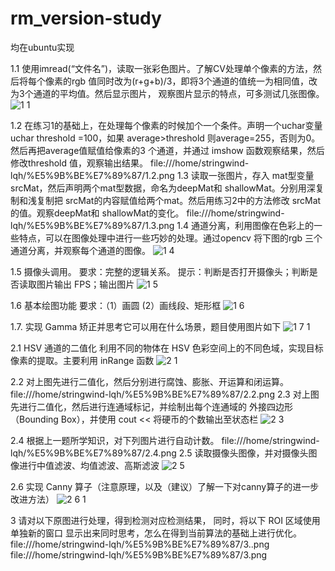 # rm_version-study

均在ubuntu实现

1.1 使用imread(“文件名”)，读取一张彩色图片。了解CV处理单个像素的方法，然后将每个像素的rgb
值同时改为(r+g+b)/3，即将3个通道的值统一为相同值，改为3个通道的平均值。然后显示图片，
观察图片显示的特点，可多测试几张图像。
![1 1](https://user-images.githubusercontent.com/88667447/159251829-2b2f9867-7b6a-4a8a-b480-4632569b4266.png)

1.2 在练习1的基础上，在处理每个像素的时候加个一个条件。声明一个uchar变量uchar threshold
=100，如果 average>threshold 则average=255，否则为0。然后再把average值赋值给像素的3
个通道，并通过 imshow 函数观察结果，然后修改threshold 值，观察输出结果。
 file:///home/stringwind-lqh/%E5%9B%BE%E7%89%87/1.2.png
1.3 读取一张图片，存入 mat型变量 srcMat，然后声明两个mat型数据，命名为deepMat和
shallowMat。分别用深复制和浅复制把 srcMat的内容赋值给两个mat。然后用练习2中的方法修改
srcMat的值。观察deepMat和 shallowMat的变化。
 file:///home/stringwind-lqh/%E5%9B%BE%E7%89%87/1.3.png
1.4 通道分离，利用图像在色彩上的一些特点，可以在图像处理中进行一些巧妙的处理。通过opencv
将下图的rgb 三个通道分离，并观察每个通道的图像。
![1 4](https://user-images.githubusercontent.com/88667447/159251705-639ba3c0-2b28-4be3-86b2-3f84b78f5996.png)

1.5 摄像头调用。
要求：完整的逻辑关系。
提示：判断是否打开摄像头；判断是否读取图片输出 FPS；输出图片
![1 5](https://user-images.githubusercontent.com/88667447/159251726-c76c7aa8-ebed-4405-8ef3-ab8e10d8361a.png)

1.6 基本绘图功能
要求：（1）画圆 (2）画线段、矩形框
![1 6](https://user-images.githubusercontent.com/88667447/159251767-bc6cc585-2c97-45e4-95d5-c70f8dbea254.png)

1.7. 实现 Gamma 矫正并思考它可以用在什么场景，题目使用图片如下
![1 7 1](https://user-images.githubusercontent.com/88667447/159251784-9e3cd78e-3dcc-46aa-8cd8-9de31d4c9a79.png)

2.1 HSV 通道的二值化
利用不同的物体在 HSV 色彩空间上的不同色域，实现目标像素的提取。主要利用 inRange 函数
![2 1](https://user-images.githubusercontent.com/88667447/159251877-c5e670cb-afbd-48be-973a-b719eac93966.png)

2.2 对上图先进行二值化，然后分别进行腐蚀、膨胀、开运算和闭运算。
 file:///home/stringwind-lqh/%E5%9B%BE%E7%89%87/2.2.png
2.3 对上图先进行二值化，然后进行连通域标记，并绘制出每个连通域的 外接四边形（Bounding
Box），并使用 cout << 将硬币的个数输出至状态栏
![2 3](https://user-images.githubusercontent.com/88667447/159251918-a3c708ca-ea24-47b1-ae33-4b68e74a59d0.png)

2.4 根据上一题所学知识，对下列图片进行自动计数。
 file:///home/stringwind-lqh/%E5%9B%BE%E7%89%87/2.4.png
2.5 读取摄像头图像，并对摄像头图像进行中值滤波、均值滤波、高斯滤波
![2 5](https://user-images.githubusercontent.com/88667447/159252011-5cdf0b3f-4814-433f-98b5-05c788476ab5.png)

2.6 实现 Canny 算子（注意原理，以及（建议）了解一下对canny算子的进一步改进方法）
![2 6 1](https://user-images.githubusercontent.com/88667447/159252030-a563aac9-cbb6-49f0-95ad-c069865454eb.png)

3 请对以下原图进行处理，得到检测对应检测结果， 同时，将以下 ROI 区域使用单独新的窗口
显示出来同时思考，怎么在得到当前算法的基础上进行优化。
 file:///home/stringwind-lqh/%E5%9B%BE%E7%89%87/3..png file:///home/stringwind-lqh/%E5%9B%BE%E7%89%87/3.png
